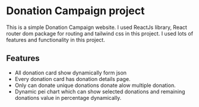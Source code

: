 
# Donation Campaign project

This is a simple Donation Campaign website. I used ReactJs library, React router dom package for routing and tailwind css in this project. I used lots of features and functionality in this project.


## Features

- All donation card show dynamically form json
- Every donation card has donation details page.
- Only can donate unique donations donate alow multiple donation.
- Dynamic pei chart which can show selected donations and remaining donations value in percentage dynamically.



